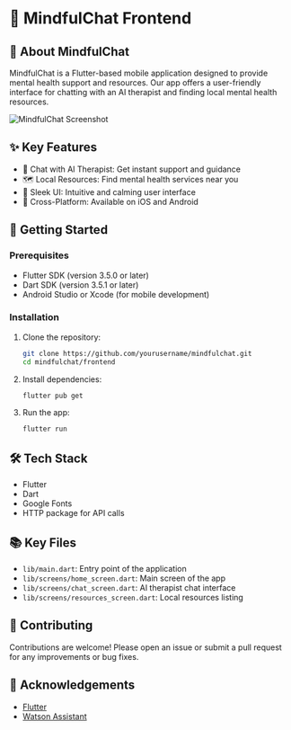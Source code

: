 # 🧠 MindfulChat Frontend

## 📱 About MindfulChat

MindfulChat is a Flutter-based mobile application designed to provide mental health support and resources. Our app offers a user-friendly interface for chatting with an AI therapist and finding local mental health resources.

![MindfulChat Screenshot](assets/images/app_screenshot.png)

## ✨ Key Features

- 💬 Chat with AI Therapist: Get instant support and guidance
- 🗺️ Local Resources: Find mental health services near you
- 🎨 Sleek UI: Intuitive and calming user interface
- 📱 Cross-Platform: Available on iOS and Android

## 🚀 Getting Started

### Prerequisites

- Flutter SDK (version 3.5.0 or later)
- Dart SDK (version 3.5.1 or later)
- Android Studio or Xcode (for mobile development)

### Installation

1. Clone the repository:
    ```sh
    git clone https://github.com/yourusername/mindfulchat.git
    cd mindfulchat/frontend
    ```

2. Install dependencies:
    ```sh
    flutter pub get
    ```

3. Run the app:
    ```sh
    flutter run
    ```

## 🛠️ Tech Stack

- Flutter
- Dart
- Google Fonts
- HTTP package for API calls

## 📚 Key Files

- `lib/main.dart`: Entry point of the application
- `lib/screens/home_screen.dart`: Main screen of the app
- `lib/screens/chat_screen.dart`: AI therapist chat interface
- `lib/screens/resources_screen.dart`: Local resources listing

## 🤝 Contributing

Contributions are welcome! Please open an issue or submit a pull request for any improvements or bug fixes.



## 🙏 Acknowledgements

- [Flutter](https://flutter.dev/)
- [Watson Assistant](https://www.ibm.com/cloud/watson-assistant)
